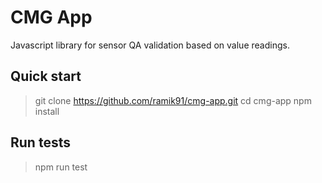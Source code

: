 # CMG App

Javascript library for sensor QA validation based on value readings.

## Quick start

> git clone https://github.com/ramik91/cmg-app.git
> cd cmg-app
> npm install

## Run tests

> npm run test